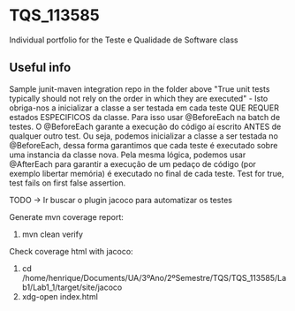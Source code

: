 # TQS_113585

Individual portfolio for the Teste e Qualidade de Software class

## Useful info

Sample junit-maven integration repo in the folder above
"True unit tests typically should not rely on the order in which they are executed" - Isto obriga-nos a inicializar a classe a ser testada em cada teste QUE REQUER estados ESPECIFICOS da classe.
Para isso usar @BeforeEach na batch de testes. O @BeforeEach garante a execução do código aí escrito ANTES de qualquer outro test. Ou seja, podemos inicializar a classe a ser testada no @BeforeEach, dessa forma garantimos que cada teste é executado sobre uma instancia da classe nova.
Pela mesma lógica, podemos usar @AfterEach para garantir a execução de um pedaço de código (por exemplo libertar memória) é executado no final de cada teste.
Test for true, test fails on first false assertion.

TODO -> Ir buscar o plugin jacoco para automatizar os testes

Generate mvn coverage report:
1. mvn clean verify

Check coverage html with jacoco:
1. cd /home/henrique/Documents/UA/3ºAno/2ºSemestre/TQS/TQS_113585/Lab1/Lab1_1/target/site/jacoco
2. xdg-open index.html